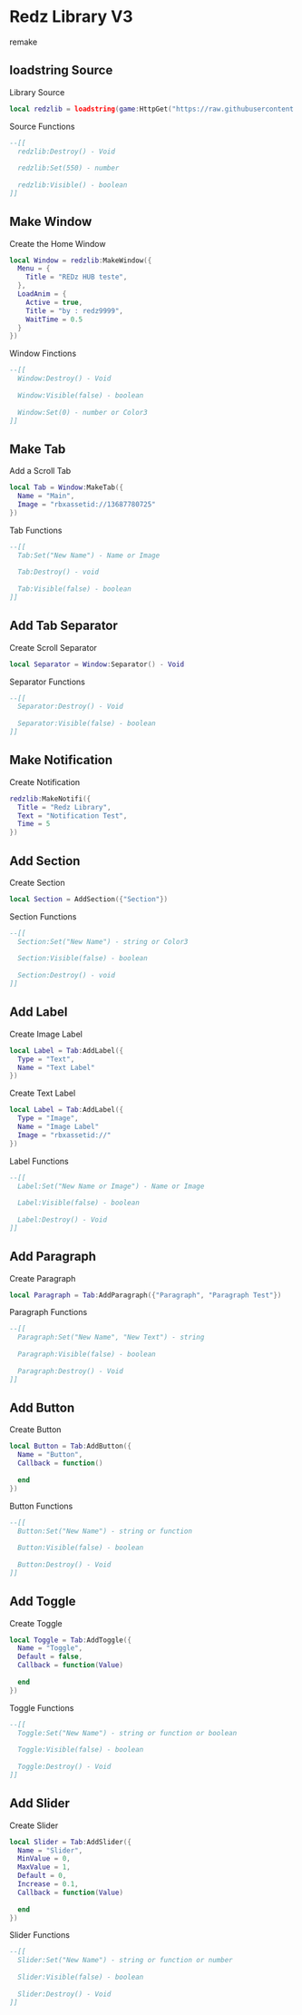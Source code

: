 # Redz Library V3
remake

## loadstring Source

Library Source
```lua
local redzlib = loadstring(game:HttpGet("https://raw.githubusercontent.com/DeterDsl/Irgalziit7s-/refs/heads/main/Redz"))()
```
Source Functions
```lua
--[[
  redzlib:Destroy() - Void
  
  redzlib:Set(550) - number
  
  redzlib:Visible() - boolean
]]
```

## Make Window

Create the Home Window
```lua
local Window = redzlib:MakeWindow({
  Menu = {
    Title = "REDz HUB teste",
  },
  LoadAnim = {
    Active = true,
    Title = "by : redz9999",
    WaitTime = 0.5
  }
})
```
Window Finctions
```lua
--[[
  Window:Destroy() - Void
  
  Window:Visible(false) - boolean
  
  Window:Set(0) - number or Color3
]]
```

## Make Tab

Add a Scroll Tab
```lua
local Tab = Window:MakeTab({
  Name = "Main",
  Image = "rbxassetid://13687780725"
})
```
Tab Functions
```lua
--[[
  Tab:Set("New Name") - Name or Image
  
  Tab:Destroy() - void
   
  Tab:Visible(false) - boolean
]]
```

## Add Tab Separator

Create Scroll Separator
```lua
local Separator = Window:Separator() - Void
```
Separator Functions
```lua
--[[
  Separator:Destroy() - Void
  
  Separator:Visible(false) - boolean
]]
```

## Make Notification

Create Notification
```lua
redzlib:MakeNotifi({
  Title = "Redz Library",
  Text = "Notification Test",
  Time = 5
})
```

## Add Section
Create Section
```lua
local Section = AddSection({"Section"})
```
Section Functions
```lua
--[[
  Section:Set("New Name") - string or Color3
  
  Section:Visible(false) - boolean
  
  Section:Destroy() - void
]]
```

## Add Label

Create Image Label
```lua
local Label = Tab:AddLabel({
  Type = "Text",
  Name = "Text Label"
})
```
Create Text Label
```lua
local Label = Tab:AddLabel({
  Type = "Image",
  Name = "Image Label"
  Image = "rbxassetid://"
})
```
Label Functions
```lua
--[[
  Label:Set("New Name or Image") - Name or Image
  
  Label:Visible(false) - boolean
  
  Label:Destroy() - Void
]]
```

## Add Paragraph

Create Paragraph
```lua
local Paragraph = Tab:AddParagraph({"Paragraph", "Paragraph Test"})
```
Paragraph Functions
```lua
--[[
  Paragraph:Set("New Name", "New Text") - string
  
  Paragraph:Visible(false) - boolean
  
  Paragraph:Destroy() - Void
]]
```

## Add Button

Create Button
```lua
local Button = Tab:AddButton({
  Name = "Button",
  Callback = function()
    
  end
})
```
Button Functions
```lua
--[[
  Button:Set("New Name") - string or function
  
  Button:Visible(false) - boolean
  
  Button:Destroy() - Void
]]
```

## Add Toggle

Create Toggle
```lua
local Toggle = Tab:AddToggle({
  Name = "Toggle",
  Default = false,
  Callback = function(Value)
    
  end
})
```
Toggle Functions
```lua
--[[
  Toggle:Set("New Name") - string or function or boolean
  
  Toggle:Visible(false) - boolean
  
  Toggle:Destroy() - Void
]]
```

## Add Slider

Create Slider
```lua
local Slider = Tab:AddSlider({
  Name = "Slider",
  MinValue = 0,
  MaxValue = 1,
  Default = 0,
  Increase = 0.1,
  Callback = function(Value)
    
  end
})
```
Slider Functions
```lua
--[[
  Slider:Set("New Name") - string or function or number
  
  Slider:Visible(false) - boolean
  
  Slider:Destroy() - Void
]]
```
